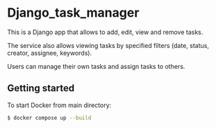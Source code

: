 # Django_task_manager

This is a Django app that allows to add, edit, view and remove tasks. 

The service also allows viewing tasks by specified filters (date, status, creator, assignee, keywords).

Users can manage their own tasks and assign tasks to others.


## Getting started

To start Docker from main directory:

```sh
$ docker compose up --build

```
